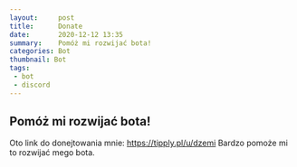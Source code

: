 ```yaml
---
layout:     post
title:      Donate
date:       2020-12-12 13:35
summary:    Pomóż mi rozwijać bota!
categories: Bot
thumbnail: Bot
tags:
 - bot 
 - discord
---
```


## Pomóż mi rozwijać bota!
Oto link do donejtowania mnie: https://tipply.pl/u/dzemi
Bardzo pomoże mi to rozwijać mego bota.